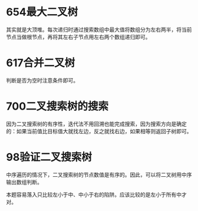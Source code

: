# 654最大二叉树
其实就是大顶堆。每次递归时通过搜索数组中最大值将数组分为左右两半，将当前节点当做根节点，再将其左右子节点用左右两个数组递归即可。

# 617合并二叉树
判断是否为空时注意条件即可。

# 700二叉搜索树的搜索
因为二叉搜索树的有序性，迭代法不用回溯也能完成搜索，因为搜索方向是确定的：如果当前值比目标值大就找左边，反之就找右边，如果相等则返回子树即可。

# 98验证二叉搜索树
中序遍历的情况下，二叉搜索树的节点数值是有序的。因此，可以将二叉树用中序输出数组判断。

本题容易落入只比较左小于中、中小于右的陷阱。应该比较的是左小于所有中才对。